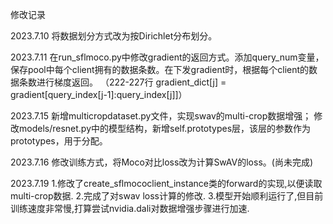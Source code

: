 修改记录

2023.7.10
将数据划分方式改为按Dirichlet分布划分。

2023.7.11
在run_sflmoco.py中修改gradient的返回方式。添加query_num变量，保存pool中每个client拥有的数据条数。在下发gradient时，根据每个client的数据条数进行梯度返回。
（222-227行  gradient_dict[j] = gradient[query_index[j-1]:query_index[j]]）

2023.7.15
新增multicropdataset.py文件，实现swav的multi-crop数据增强；
修改models/resnet.py中的模型结构，新增self.prototypes层，该层的参数作为prototypes，用于分配。

2023.7.16
修改训练方式，将Moco对比loss改为计算SwAV的loss。(尚未完成)

2023.7.19
1.修改了create_sflmococlient_instance类的forward的实现,以便读取multi-crop数据.
2.完成了对swav loss计算的修改.
3.模型开始顺利运行了,但目前训练速度非常慢,打算尝试nvidia.dali对数据增强步骤进行加速.